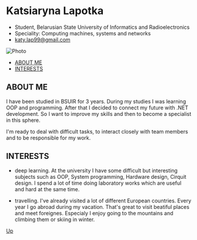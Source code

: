 # <a name="start"></a> Katsiaryna Lapotka

* Student, Belarusian State University of Informatics and Radioelectronics
* Speciality: Computing machines, systems and networks
* katy.lap99@gmail.com

![Photo](https://pp.userapi.com/c631227/v631227790/1a724/H6cIry9Aoxs.jpg)

+  [ABOUT ME](#1) <br>
+  [INTERESTS](#2) <br>

## ABOUT ME <a name="1"></a>

I have been studied in BSUIR for 3 years. During my studies I was learning OOP and programming. After that I decided to connect my future with .NET development. So I want to improve my skills and then to become a specialist in this sphere. 

I'm ready to deal with difficult tasks, to interact closely with team members and to be responsible for my work.

## INTERESTS <a name="2"></a>

- deep learning. At the university I have some difficult but interesting subjects such as OOP, System programming, Hardware design, Cirquit design. I spend a lot of time doing laboratory works which are useful and hard at the same time.

- travelling. I've already visited a lot of different European countries. Every year I go abroad during my vacation. That's great to visit beatiful places and meet foreignes. Especialy I enjoy going to the mountains and climbing them or skiing in winter.

[Up](#start)
